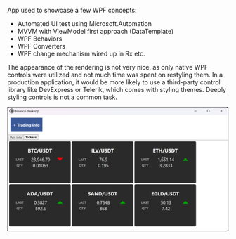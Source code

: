 ﻿App used to showcase a few WPF concepts:
- Automated UI test using Microsoft.Automation
- MVVM with ViewModel first approach (DataTemplate)
- WPF Behaviors
- WPF Converters
- WPF change mechanism wired up in Rx
etc.

The appearance of the rendering is not very nice, as only native WPF controls were utilized and not much time was spent on restyling them. 
In a production application, it would be more likely to use a third-party control library like DevExpress or Telerik, which comes with styling themes. 
Deeply styling controls is not a common task.

![Binance UI render](https://raw.githubusercontent.com/plop44/BinanceUi/main/BincaneUi.png)